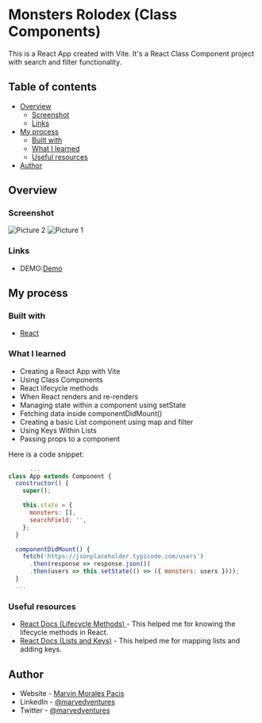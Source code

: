 # Monsters Rolodex (Class Components)

This is a React App created with Vite.
It's a React Class Component project with search and filter functionality.

## Table of contents

- [Overview](#overview)
  - [Screenshot](#screenshot)
  - [Links](#links)
- [My process](#my-process)
  - [Built with](#built-with)
  - [What I learned](#what-i-learned)
  - [Useful resources](#useful-resources)
- [Author](#author)

## Overview

### Screenshot

![Picture 2](https://user-images.githubusercontent.com/108392678/209674407-20548465-a3ef-46b4-a780-978f8f890d2a.png)
![Picture 1](https://user-images.githubusercontent.com/108392678/209674377-ba41bef6-d999-46f8-a1d2-d68cbf43073c.png)


### Links

- DEMO:[Demo](https://monsters-rolodex-class-components.vercel.app/) 

## My process

### Built with

- [React](https://reactjs.org/docs/getting-started.html)

### What I learned

- Creating a React App with Vite
- Using Class Components
- React lifecycle methods
- When React renders and re-renders
- Managing state within a component using setState
- Fetching data inside componentDidMount()
- Creating a basic List component using map and filter
- Using Keys Within Lists
- Passing props to a component

Here is a code snippet:

```App.jsx
      ...
class App extends Component {
  constructor() {
    super();

    this.state = {
      monsters: [],
      searchField: '',
    };
  }

  componentDidMount() {
    fetch('https://jsonplaceholder.typicode.com/users')
      .then(response => response.json())
      .then(users => this.setState(() => ({ monsters: users })));
  }
  ...
```

### Useful resources

- [React Docs (Lifecycle Methods) ](https://reactjs.org/docs/state-and-lifecycle.html) - This helped me for knowing the lifecycle methods in React.
- [React Docs (Lists and Keys)](https://reactjs.org/docs/lists-and-keys.html) - This helped me for mapping lists and adding keys.

## Author

- Website - [Marvin Morales Pacis](https://marvin-morales-pacis.vercel.app/)
- LinkedIn - [@marvedventures](https://www.linkedin.com/in/marvedventures/)
- Twitter - [@marvedventures](https://www.twitter.com/marvedventures)
